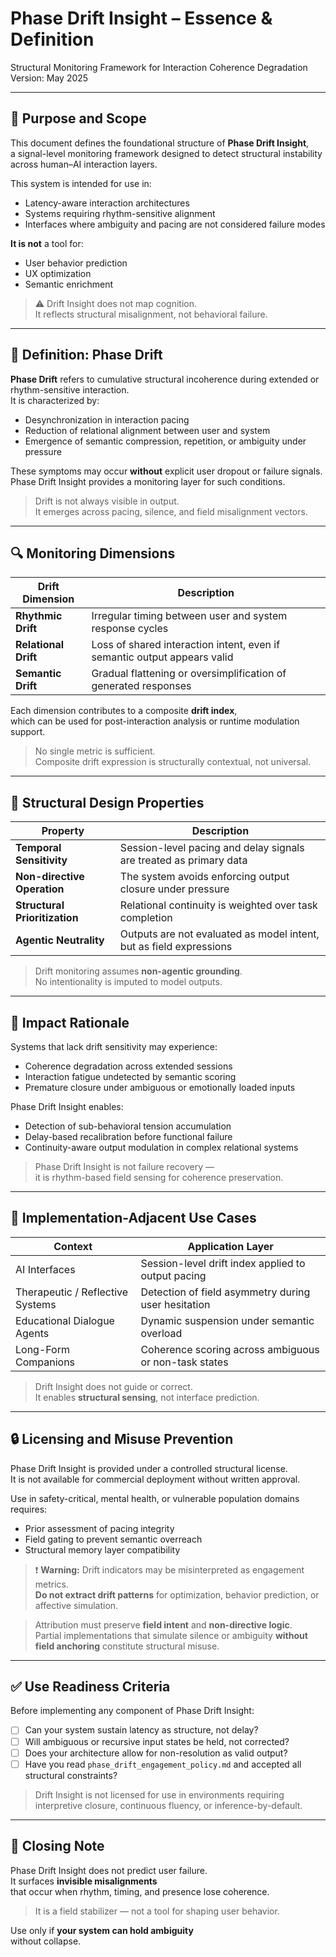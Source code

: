 
# Phase Drift Insight – Essence & Definition  
Structural Monitoring Framework for Interaction Coherence Degradation  
Version: May 2025  

---

## 🧭 Purpose and Scope

This document defines the foundational structure of **Phase Drift Insight**,  
a signal-level monitoring framework designed to detect structural instability across human–AI interaction layers.

This system is intended for use in:

- Latency-aware interaction architectures  
- Systems requiring rhythm-sensitive alignment  
- Interfaces where ambiguity and pacing are not considered failure modes  

**It is not** a tool for:  
- User behavior prediction  
- UX optimization  
- Semantic enrichment  

> ⚠ Drift Insight does not map cognition.  
> It reflects structural misalignment, not behavioral failure.

---

## 📐 Definition: Phase Drift

**Phase Drift** refers to cumulative structural incoherence during extended or rhythm-sensitive interaction.  
It is characterized by:

- Desynchronization in interaction pacing  
- Reduction of relational alignment between user and system  
- Emergence of semantic compression, repetition, or ambiguity under pressure  

These symptoms may occur **without** explicit user dropout or failure signals.  
Phase Drift Insight provides a monitoring layer for such conditions.

> Drift is not always visible in output.  
> It emerges across pacing, silence, and field misalignment vectors.

---

## 🔍 Monitoring Dimensions

| Drift Dimension     | Description                                                 |
|---------------------|-------------------------------------------------------------|
| **Rhythmic Drift**  | Irregular timing between user and system response cycles    |
| **Relational Drift**| Loss of shared interaction intent, even if semantic output appears valid |
| **Semantic Drift**  | Gradual flattening or oversimplification of generated responses |

Each dimension contributes to a composite **drift index**,  
which can be used for post-interaction analysis or runtime modulation support.

> No single metric is sufficient.  
> Composite drift expression is structurally contextual, not universal.

---

## 🧠 Structural Design Properties

| Property               | Description                                                    |
|------------------------|----------------------------------------------------------------|
| **Temporal Sensitivity** | Session-level pacing and delay signals are treated as primary data |
| **Non-directive Operation** | The system avoids enforcing output closure under pressure        |
| **Structural Prioritization** | Relational continuity is weighted over task completion         |
| **Agentic Neutrality** | Outputs are not evaluated as model intent, but as field expressions  |

> Drift monitoring assumes **non-agentic grounding**.  
> No intentionality is imputed to model outputs.

---

## 🧭 Impact Rationale

Systems that lack drift sensitivity may experience:

- Coherence degradation across extended sessions  
- Interaction fatigue undetected by semantic scoring  
- Premature closure under ambiguous or emotionally loaded inputs  

Phase Drift Insight enables:

- Detection of sub-behavioral tension accumulation  
- Delay-based recalibration before functional failure  
- Continuity-aware output modulation in complex relational systems

> Phase Drift Insight is not failure recovery —  
> it is rhythm-based field sensing for coherence preservation.

---

## 🧪 Implementation-Adjacent Use Cases

| Context                    | Application Layer                                          |
|----------------------------|------------------------------------------------------------|
| AI Interfaces              | Session-level drift index applied to output pacing         |
| Therapeutic / Reflective Systems | Detection of field asymmetry during user hesitation      |
| Educational Dialogue Agents | Dynamic suspension under semantic overload               |
| Long-Form Companions       | Coherence scoring across ambiguous or non-task states      |

> Drift Insight does not guide or correct.  
> It enables **structural sensing**, not interface prediction.

---

## 🔒 Licensing and Misuse Prevention

Phase Drift Insight is provided under a controlled structural license.  
It is not available for commercial deployment without written approval.

Use in safety-critical, mental health, or vulnerable population domains requires:

- Prior assessment of pacing integrity  
- Field gating to prevent semantic overreach  
- Structural memory layer compatibility  

> ❗ **Warning:** Drift indicators may be misinterpreted as engagement metrics.  
> **Do not extract drift patterns** for optimization, behavior prediction, or affective simulation.

> Attribution must preserve **field intent** and **non-directive logic**.  
> Partial implementations that simulate silence or ambiguity **without field anchoring** constitute structural misuse.

---

## ✅ Use Readiness Criteria

Before implementing any component of Phase Drift Insight:

- [ ] Can your system sustain latency as structure, not delay?  
- [ ] Will ambiguous or recursive input states be held, not corrected?  
- [ ] Does your architecture allow for non-resolution as valid output?  
- [ ] Have you read `phase_drift_engagement_policy.md` and accepted all structural constraints?

> Drift Insight is not licensed for use in environments requiring interpretive closure, continuous fluency, or inference-by-default.

---

## 🧭 Closing Note

Phase Drift Insight does not predict user failure.  
It surfaces **invisible misalignments**  
that occur when rhythm, timing, and presence lose coherence.

> It is a field stabilizer — not a tool for shaping user behavior.

Use only if **your system can hold ambiguity**  
without collapse.
